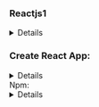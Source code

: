 ### Reactjs1
<details>
Reactjs is a javascript library  for building userface interface.
</details>


### Create React App:
<details>

Create React App is a comfortable environment for learning React, and is the best way to start building a new single-page application in React.


It sets up your development environment so that you can use the latest JavaScript features, provides a nice developer experience, and optimizes your app for production. You’ll need to have Node >= 14.0.0 and npm >= 5.6 on your machine. To create a project, run it on CLI(Command Line Interface):



npx create-react-app my-app #for creating react app,


cd my-app # and then change the drive,


npm start #start your react app by using npm command,

</details>
Npm:
<details>
NPM is short for node package manager, an online directory that contains the various already registered open-source packages. NPM modules consume the various functions as a third-party package when installed into an app using the NPM command npm install.
</deatils>
